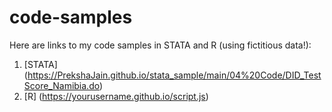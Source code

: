 # code-samples

Here are links to my code samples in STATA and R (using fictitious data!):

1. [STATA] (https://PrekshaJain.github.io/stata_sample/main/04%20Code/DID_TestScore_Namibia.do)
2. [R] (https://yourusername.github.io/script.js)
